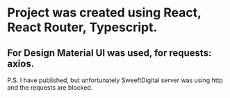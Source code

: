 # Project was created using React, React Router, Typescript.
## For Design Material UI was used, for requests: axios.

P.S. I have published, but unfortunately SweeftDigital server was using http and the requests are blocked.